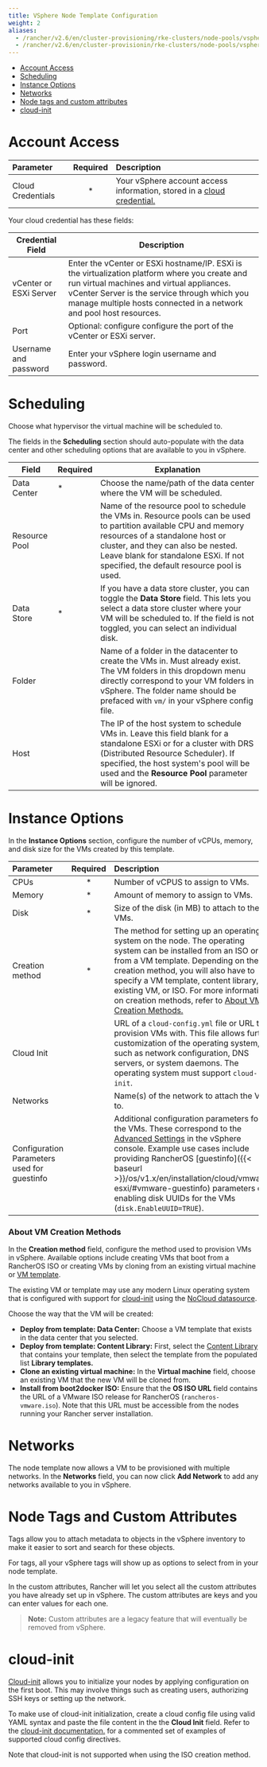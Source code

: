```yaml
---
title: VSphere Node Template Configuration
weight: 2
aliases:
  - /rancher/v2.6/en/cluster-provisioning/rke-clusters/node-pools/vsphere/provisioning-vsphere-clusters/node-template-reference
  - /rancher/v2.6/en/cluster-provisionin/rke-clusters/node-pools/vsphere/provisioning-vsphere-clusters/enabling-uuids
---
```


- [Account Access](#account-access)
- [Scheduling](#scheduling)
- [Instance Options](#instance-options)
- [Networks](#networks)
- [Node tags and custom attributes](#node-tags-and-custom-attributes)
- [cloud-init](#cloud-init)

# Account Access

| Parameter                | Required | Description |
|:----------------------|:--------:|:-----|
| Cloud Credentials   |   *      | Your vSphere account access information, stored in a [cloud credential.]({{<baseurl>}}/rancher/v2.6/en/user-settings/cloud-credentials/)  |

Your cloud credential has these fields:

| Credential Field | Description |
|-----------------|--------------|
| vCenter or ESXi Server |  Enter the vCenter or ESXi hostname/IP. ESXi is the virtualization platform where you create and run virtual machines and virtual appliances. vCenter Server is the service through which you manage multiple hosts connected in a network and pool host resources. |
| Port | Optional: configure configure the port of the vCenter or ESXi server. |
| Username and password | Enter your vSphere login username and password. |

# Scheduling

Choose what hypervisor the virtual machine will be scheduled to. 

The fields in the **Scheduling** section should auto-populate with the data center and other scheduling options that are available to you in vSphere.

| Field | Required | Explanation |
|---------|---------------|-----------|
| Data Center |  * | Choose the name/path of the data center where the VM will be scheduled.   |
| Resource Pool |    |  Name of the resource pool to schedule the VMs in. Resource pools can be used to partition available CPU and memory resources of a standalone host or cluster, and they can also be nested. Leave blank for standalone ESXi. If not specified, the default resource pool is used. |
| Data Store | * | If you have a data store cluster, you can toggle the **Data Store** field. This lets you select a data store cluster where your VM will be scheduled to. If the field is not toggled, you can select an individual disk. |
| Folder |    |  Name of a folder in the datacenter to create the VMs in. Must already exist. The VM folders in this dropdown menu directly correspond to your VM folders in vSphere. The folder name should be prefaced with `vm/` in your vSphere config file. |
| Host |  | The IP of the host system to schedule VMs in. Leave this field blank for a standalone ESXi or for a cluster with DRS (Distributed Resource Scheduler). If specified, the host system's pool will be used and the **Resource Pool** parameter will be ignored.   |

# Instance Options

In the **Instance Options** section, configure the number of vCPUs, memory, and disk size for the VMs created by this template.

| Parameter                | Required | Description |
|:----------------|:--------:|:-----------|
| CPUs                     |   *      | Number of vCPUS to assign to VMs. |
| Memory                   |   *      | Amount of memory to assign to VMs.  |
| Disk                     |   *      | Size of the disk (in MB) to attach to the VMs. |
| Creation method | * | The method for setting up an operating system on the node. The operating system can be installed from an ISO or from a VM template. Depending on the creation method, you will also have to specify a VM template, content library, existing VM, or ISO. For more information on creation methods, refer to [About VM Creation Methods.](#about-vm-creation-methods) |
| Cloud Init               |          | URL of a `cloud-config.yml` file or URL to provision VMs with. This file allows further customization of the operating system, such as network configuration, DNS servers, or system daemons. The operating system must support `cloud-init`. |
| Networks | | Name(s) of the network to attach the VM to. |
| Configuration Parameters used for guestinfo |          | Additional configuration parameters for the VMs. These correspond to the [Advanced Settings](https://kb.vmware.com/s/article/1016098) in the vSphere console. Example use cases include providing RancherOS [guestinfo]({{< baseurl >}}/os/v1.x/en/installation/cloud/vmware-esxi/#vmware-guestinfo) parameters or enabling disk UUIDs for the VMs (`disk.EnableUUID=TRUE`). |


### About VM Creation Methods

In the **Creation method** field, configure the method used to provision VMs in vSphere. Available options include creating VMs that boot from a RancherOS ISO or creating VMs by cloning from an existing virtual machine or [VM template](https://docs.vmware.com/en/VMware-vSphere/6.5/com.vmware.vsphere.vm_admin.doc/GUID-F7BF0E6B-7C4F-4E46-8BBF-76229AEA7220.html).

The existing VM or template may use any modern Linux operating system that is configured with support for [cloud-init](https://cloudinit.readthedocs.io/en/latest/) using the [NoCloud datasource](https://cloudinit.readthedocs.io/en/latest/topics/datasources/nocloud.html).

Choose the way that the VM will be created:

- **Deploy from template: Data Center:** Choose a VM template that exists in the data center that you selected.
- **Deploy from template: Content Library:** First, select the [Content Library](https://docs.vmware.com/en/VMware-vSphere/6.5/com.vmware.vsphere.vm_admin.doc/GUID-254B2CE8-20A8-43F0-90E8-3F6776C2C896.html) that contains your template, then select the template from the populated list **Library templates.**
- **Clone an existing virtual machine:** In the **Virtual machine** field, choose an existing VM that the new VM will be cloned from.
- **Install from boot2docker ISO:** Ensure that the **OS ISO URL** field contains the URL of a VMware ISO release for RancherOS (`rancheros-vmware.iso`). Note that this URL must be accessible from the nodes running your Rancher server installation.

# Networks

The node template now allows a VM to be provisioned with multiple networks. In the **Networks** field, you can now click **Add Network** to add any networks available to you in vSphere.

# Node Tags and Custom Attributes

Tags allow you to attach metadata to objects in the vSphere inventory to make it easier to sort and search for these objects.

For tags, all your vSphere tags will show up as options to select from in your node template.

In the custom attributes, Rancher will let you select all the custom attributes you have already set up in vSphere. The custom attributes are keys and you can enter values for each one.

> **Note:** Custom attributes are a legacy feature that will eventually be removed from vSphere.

# cloud-init

[Cloud-init](https://cloudinit.readthedocs.io/en/latest/) allows you to initialize your nodes by applying configuration on the first boot. This may involve things such as creating users, authorizing SSH keys or setting up the network.

To make use of cloud-init initialization, create a cloud config file using valid YAML syntax and paste the file content in the the **Cloud Init** field. Refer to the [cloud-init documentation.](https://cloudinit.readthedocs.io/en/latest/topics/examples.html) for a commented set of examples of supported cloud config directives.

Note that cloud-init is not supported when using the ISO creation method.
